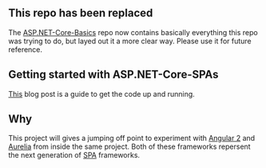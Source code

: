 ## This repo has been replaced
The [ASP.NET-Core-Basics](https://github.com/elanderson/ASP.NET-Core-Basics) repo now contains basically everything this repo was trying to do, but layed out it a more clear way. Please use it for future reference.

## Getting started with ASP.NET-Core-SPAs
[This](http://www.elanderson.net/2016/02/asp-net-core-project-with-angular-2-aurelia-and-an-api/) blog post is a guide to get the code up and running.

## Why
This project will gives a jumping off point to experiment with [Angular 2](https://angular.io/) and [Aurelia](http://aurelia.io/) from inside the same project. Both of these frameworks repersent the next generation of [SPA](https://en.wikipedia.org/wiki/Single-page_application) frameworks.
